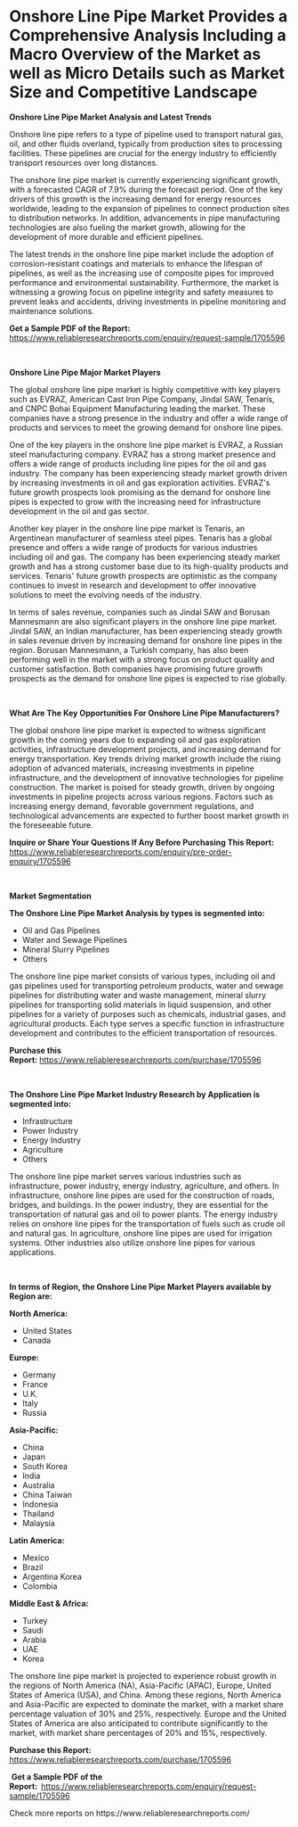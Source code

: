 <p><h1>Onshore Line Pipe Market Provides a Comprehensive Analysis Including a Macro Overview of the Market as well as Micro Details such as Market Size and Competitive Landscape</h1></p><p><strong>Onshore Line Pipe Market Analysis and Latest Trends</strong></p>
<p><p>Onshore line pipe refers to a type of pipeline used to transport natural gas, oil, and other fluids overland, typically from production sites to processing facilities. These pipelines are crucial for the energy industry to efficiently transport resources over long distances.</p><p>The onshore line pipe market is currently experiencing significant growth, with a forecasted CAGR of 7.9% during the forecast period. One of the key drivers of this growth is the increasing demand for energy resources worldwide, leading to the expansion of pipelines to connect production sites to distribution networks. In addition, advancements in pipe manufacturing technologies are also fueling the market growth, allowing for the development of more durable and efficient pipelines.</p><p>The latest trends in the onshore line pipe market include the adoption of corrosion-resistant coatings and materials to enhance the lifespan of pipelines, as well as the increasing use of composite pipes for improved performance and environmental sustainability. Furthermore, the market is witnessing a growing focus on pipeline integrity and safety measures to prevent leaks and accidents, driving investments in pipeline monitoring and maintenance solutions.</p></p>
<p><strong>Get a Sample PDF of the Report:&nbsp;</strong> <a href="https://www.reliableresearchreports.com/enquiry/request-sample/1705596">https://www.reliableresearchreports.com/enquiry/request-sample/1705596</a></p>
<p>&nbsp;</p>
<p><strong>Onshore Line Pipe Major Market Players</strong></p>
<p><p>The global onshore line pipe market is highly competitive with key players such as EVRAZ, American Cast Iron Pipe Company, Jindal SAW, Tenaris, and CNPC Bohai Equipment Manufacturing leading the market. These companies have a strong presence in the industry and offer a wide range of products and services to meet the growing demand for onshore line pipes.</p><p>One of the key players in the onshore line pipe market is EVRAZ, a Russian steel manufacturing company. EVRAZ has a strong market presence and offers a wide range of products including line pipes for the oil and gas industry. The company has been experiencing steady market growth driven by increasing investments in oil and gas exploration activities. EVRAZ's future growth prospects look promising as the demand for onshore line pipes is expected to grow with the increasing need for infrastructure development in the oil and gas sector.</p><p>Another key player in the onshore line pipe market is Tenaris, an Argentinean manufacturer of seamless steel pipes. Tenaris has a global presence and offers a wide range of products for various industries including oil and gas. The company has been experiencing steady market growth and has a strong customer base due to its high-quality products and services. Tenaris' future growth prospects are optimistic as the company continues to invest in research and development to offer innovative solutions to meet the evolving needs of the industry.</p><p>In terms of sales revenue, companies such as Jindal SAW and Borusan Mannesmann are also significant players in the onshore line pipe market. Jindal SAW, an Indian manufacturer, has been experiencing steady growth in sales revenue driven by increasing demand for onshore line pipes in the region. Borusan Mannesmann, a Turkish company, has also been performing well in the market with a strong focus on product quality and customer satisfaction. Both companies have promising future growth prospects as the demand for onshore line pipes is expected to rise globally.</p></p>
<p>&nbsp;</p>
<p><strong>What Are The Key Opportunities For Onshore Line Pipe Manufacturers?</strong></p>
<p><p>The global onshore line pipe market is expected to witness significant growth in the coming years due to expanding oil and gas exploration activities, infrastructure development projects, and increasing demand for energy transportation. Key trends driving market growth include the rising adoption of advanced materials, increasing investments in pipeline infrastructure, and the development of innovative technologies for pipeline construction. The market is poised for steady growth, driven by ongoing investments in pipeline projects across various regions. Factors such as increasing energy demand, favorable government regulations, and technological advancements are expected to further boost market growth in the foreseeable future.</p></p>
<p><strong>Inquire or Share Your Questions If Any Before Purchasing This Report:</strong> <a href="https://www.reliableresearchreports.com/enquiry/pre-order-enquiry/1705596">https://www.reliableresearchreports.com/enquiry/pre-order-enquiry/1705596</a></p>
<p>&nbsp;</p>
<p><strong>Market Segmentation</strong></p>
<p><strong>The Onshore Line Pipe Market Analysis by types is segmented into:</strong></p>
<p><ul><li>Oil and Gas Pipelines</li><li>Water and Sewage Pipelines</li><li>Mineral Slurry Pipelines</li><li>Others</li></ul></p>
<p><p>The onshore line pipe market consists of various types, including oil and gas pipelines used for transporting petroleum products, water and sewage pipelines for distributing water and waste management, mineral slurry pipelines for transporting solid materials in liquid suspension, and other pipelines for a variety of purposes such as chemicals, industrial gases, and agricultural products. Each type serves a specific function in infrastructure development and contributes to the efficient transportation of resources.</p></p>
<p><strong>Purchase this Report:&nbsp;</strong><a href="https://www.reliableresearchreports.com/purchase/1705596">https://www.reliableresearchreports.com/purchase/1705596</a></p>
<p>&nbsp;</p>
<p><strong>The Onshore Line Pipe Market Industry Research by Application is segmented into:</strong></p>
<p><ul><li>Infrastructure</li><li>Power Industry</li><li>Energy Industry</li><li>Agriculture</li><li>Others</li></ul></p>
<p><p>The onshore line pipe market serves various industries such as infrastructure, power industry, energy industry, agriculture, and others. In infrastructure, onshore line pipes are used for the construction of roads, bridges, and buildings. In the power industry, they are essential for the transportation of natural gas and oil to power plants. The energy industry relies on onshore line pipes for the transportation of fuels such as crude oil and natural gas. In agriculture, onshore line pipes are used for irrigation systems. Other industries also utilize onshore line pipes for various applications.</p></p>
<p>&nbsp;</p>
<p><strong>In terms of Region, the Onshore Line Pipe Market Players available by Region are:</strong></p>
<p>
    <p> <strong> North America: </strong>
        <ul>
            <li>United States</li>
            <li>Canada</li>
        </ul>
        </p> 
    <p> <strong> Europe: </strong>
        <ul>
            <li>Germany</li>
            <li>France</li>
            <li>U.K.</li>
            <li>Italy</li>
            <li>Russia</li>
        </ul>
        </p> 
    <p> <strong> Asia-Pacific: </strong>
        <ul>
            <li>China</li>
            <li>Japan</li>
            <li>South Korea</li>
            <li>India</li>
            <li>Australia</li>
            <li>China Taiwan</li>
            <li>Indonesia</li>
            <li>Thailand</li>
            <li>Malaysia</li>
        </ul>
        </p> 
    <p> <strong> Latin America: </strong>
        <ul>
            <li>Mexico</li>
            <li>Brazil</li>
            <li>Argentina Korea</li>
            <li>Colombia</li>
        </ul>
        </p> 
    <p> <strong> Middle East & Africa: </strong>
        <ul>
            <li>Turkey</li>
            <li>Saudi</li>
            <li>Arabia</li>
            <li>UAE</li>
            <li>Korea</li>
        </ul>
    </p>
    </p>
<p><p>The onshore line pipe market is projected to experience robust growth in the regions of North America (NA), Asia-Pacific (APAC), Europe, United States of America (USA), and China. Among these regions, North America and Asia-Pacific are expected to dominate the market, with a market share percentage valuation of 30% and 25%, respectively. Europe and the United States of America are also anticipated to contribute significantly to the market, with market share percentages of 20% and 15%, respectively.</p></p>
<p><strong>Purchase this Report: </strong><a href="https://www.reliableresearchreports.com/purchase/1705596">https://www.reliableresearchreports.com/purchase/1705596</a></p>
<p>&nbsp;<strong>Get a Sample PDF of the Report:&nbsp;&nbsp;</strong><a href="https://www.reliableresearchreports.com/enquiry/request-sample/1705596">https://www.reliableresearchreports.com/enquiry/request-sample/1705596</a></p>
<p><strong></strong></p>
<p>Check more reports on https://www.reliableresearchreports.com/</p>